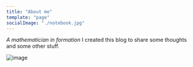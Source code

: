 ```yaml
---
title: "About me"
template: "page"
socialImage: "./notebook.jpg"
---
```


_A mathematician in formation_
I created this blog to share some thoughts and some other stuff.

![image](/notebook.jpg)

